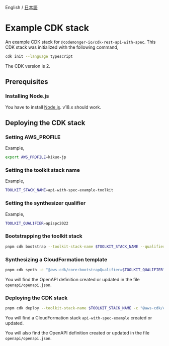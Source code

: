 English / [日本語](./README.ja.md)

# Example CDK stack

An example CDK stack for `@codemonger-io/cdk-rest-api-with-spec`.
This CDK stack was initialized with the following command,

```sh
cdk init --language typescript
```

The CDK version is 2.

## Prerequisites

### Installing Node.js

You have to install [Node.js](https://nodejs.org/en/).
v18.x should work.

## Deploying the CDK stack

### Setting AWS_PROFILE

Example,

```sh
export AWS_PROFILE=kikuo-jp
```

### Setting the toolkit stack name

Example,

```sh
TOOLKIT_STACK_NAME=api-with-spec-example-toolkit
```

### Setting the synthesizer qualifier

Example,

```sh
TOOLKIT_QUALIFIER=apispc2022
```

### Bootstrapping the toolkit stack

```sh
pnpm cdk bootstrap --toolkit-stack-name $TOOLKIT_STACK_NAME --qualifier $TOOLKIT_QUALIFIER
```

### Synthesizing a CloudFormation template

```sh
pnpm cdk synth -c "@aws-cdk/core:bootstrapQualifier=$TOOLKIT_QUALIFIER"
```

You will find the OpenAPI definition created or updated in the file `openapi/openapi.json`.

### Deploying the CDK stack

```sh
pnpm cdk deploy --toolkit-stack-name $TOOLKIT_STACK_NAME -c "@aws-cdk/core:bootstrapQualifier=$TOOLKIT_QUALIFIER"
```

You will find a CloudFormation stack `api-with-spec-example` created or updated.

You will also find the OpenAPI definition created or updated in the file `openapi/openapi.json`.